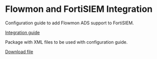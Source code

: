 # Flowmon and FortiSIEM Integration 

Configuration guide to add Flowmon ADS support to FortiSIEM.

[Integration guide](/Fortinet/FortiSIEM/FortiSIEM%20integration%20guide.pdf)

Package with XML files to be used with configuration guide.

[Download file](/Fortinet/FortiSIEM/FortiSIEM_xmls.zip)
